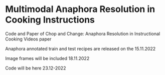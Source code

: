 # Multimodal Anaphora Resolution in Cooking Instructions
Code and Paper of Chop and Change: Anaphora Resolution in Instructional Cooking Videos paper

Anaphora annotated train and test recipes are released on the 15.11.2022

Image frames will be included 18.11.2022

Code will be here 23.12-2022
